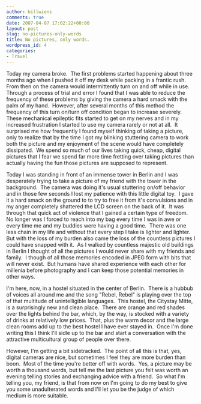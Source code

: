 ```yaml
---
author: billwiens
comments: true
date: 2007-04-07 17:02:22+00:00
layout: post
slug: no-pictures-only-words
title: No pictures, only words.
wordpress_id: 4
categories:
- Travel
---
```


Today my camera broke.  The first problems started happening about three months ago when I pushed it off my desk while packing in a frantic rush.  From then on the camera would intermittently turn on and off while in use.  Through a process of trial and error I found that I was able to reduce the frequency of these problems by giving the camera a hard smack with the palm of my hand.  However, after several months of this method the frequency of this turn on/turn off condition began to increase severely.  These mechanical epileptic fits started to get on my nerves and in my increased frustration I started to use my camera rarely or not at all.  It surprised me how frequently I found myself thinking of taking a picture, only to realize that by the time I got my blinking stuttering camera to work both the picture and my enjoyment of the scene would have completely dissipated.  We spend so much of our lives taking quick, cheap, digital pictures that I fear we spend far more time fretting over taking pictures than actually having the fun those pictures are supposed to represent.

Today I was standing in front of an immense tower in Berlin and I was desperately trying to take a picture of my friend with the tower in the background.  The camera was doing it's usual stuttering on/off behavior and in those few seconds I lost my patience with this little digital toy.  I gave it a hard smack on the ground to to try to free it from it's convulsions and in my anger completely shattered the LCD screen on the back of it.  It was through that quick act of violence that I gained a certain type of freedom.  No longer was I forced to reach into my bag every time I was in awe or every time me and my buddies were having a good time.  There was one less chain in my life and without that every step I take is lighter and lighter.  But with the loss of my burden also came the loss of the countless pictures I could have snapped with it.  As I walked by countless majestic old buildings in Berlin I thought of all the pictures I would never share with my friends and family.  I though of all those memories encoded in JPEG form with bits that will never exist.  But humans have shared experience with each other for millenia before photography and I can keep those potential memories in other ways.

I'm here, now, in a hostel situated in the center of Berlin.  There is a hubbub of voices all around me and the song "Rebel, Rebel" is playing over the top of that multitude of unintelligible languages.  This hostel, the Citystay Mitte, is a surprisingly new and clean place.  There are orange and red shades over the lights behind the bar, which, by the way, is stocked with a variety of drinks at relatively low prices.  That, plus the warm decor and the large clean rooms add up to the best hostel I have ever stayed in.  Once I'm done writing this I think I'll sidle up to the bar and start a conversation with the attractive multicultural group of people over there.

However, I'm getting a bit sidetracked.  The point of all this is that, yes, digital cameras are nice, but sometimes I feel they are more burden than boon.  Most of the time you're better off with words.  Yes, a picture may be worth a thousand words, but tell me the last picture you felt was worth an evening telling stories and exchanging advice with a friend.  So what I'm telling you, my friend, is that from now on I'm going to do my best to give you some unadulterated words and I'll let you be the judge of which medium is more suitable.
